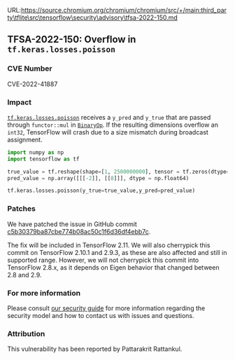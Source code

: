 URL:https://source.chromium.org/chromium/chromium/src/+/main:third_party\tflite\src\tensorflow\security\advisory\tfsa-2022-150.md
## TFSA-2022-150: Overflow in `tf.keras.losses.poisson`

### CVE Number
CVE-2022-41887

### Impact
[`tf.keras.losses.poisson`](https://github.com/tensorflow/tensorflow/blob/master/tensorflow/python/keras/losses.py) receives a `y_pred` and `y_true` that are passed through `functor::mul` in [`BinaryOp`](https://github.com/tensorflow/tensorflow/blob/master/tensorflow/core/kernels/cwise_ops_common.h). If the resulting dimensions overflow an `int32`, TensorFlow will crash due to a size mismatch during broadcast assignment.
```python
import numpy as np
import tensorflow as tf

true_value = tf.reshape(shape=[1, 2500000000], tensor = tf.zeros(dtype=tf.bool, shape=[50000, 50000]))
pred_value = np.array([[[-2]], [[8]]], dtype = np.float64)

tf.keras.losses.poisson(y_true=true_value,y_pred=pred_value)
```

### Patches
We have patched the issue in GitHub commit [c5b30379ba87cbe774b08ac50c1f6d36df4ebb7c](https://github.com/tensorflow/tensorflow/commit/c5b30379ba87cbe774b08ac50c1f6d36df4ebb7c).

The fix will be included in TensorFlow 2.11. We will also cherrypick this commit on TensorFlow 2.10.1 and 2.9.3, as these are also affected and still in supported range. However, we will not cherrypick this commit into TensorFlow 2.8.x, as it depends on Eigen behavior that changed between 2.8 and 2.9.


### For more information
Please consult [our security guide](https://github.com/tensorflow/tensorflow/blob/master/SECURITY.md) for more information regarding the security model and how to contact us with issues and questions.


### Attribution
This vulnerability has been reported by Pattarakrit Rattankul.
